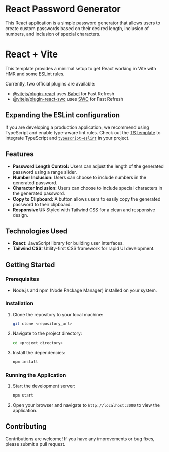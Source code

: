 # React Password Generator

This React application is a simple password generator that allows users to create custom passwords based on their desired length, inclusion of numbers, and inclusion of special characters.

# React + Vite

This template provides a minimal setup to get React working in Vite with HMR and some ESLint rules.

Currently, two official plugins are available:

- [@vitejs/plugin-react](https://github.com/vitejs/vite-plugin-react/blob/main/packages/plugin-react/README.md) uses [Babel](https://babeljs.io/) for Fast Refresh
- [@vitejs/plugin-react-swc](https://github.com/vitejs/vite-plugin-react-swc) uses [SWC](https://swc.rs/) for Fast Refresh

## Expanding the ESLint configuration

If you are developing a production application, we recommend using TypeScript and enable type-aware lint rules. Check out the [TS template](https://github.com/vitejs/vite/tree/main/packages/create-vite/template-react-ts) to integrate TypeScript and [`typescript-eslint`](https://typescript-eslint.io) in your project.


## Features

* **Password Length Control:** Users can adjust the length of the generated password using a range slider.
* **Number Inclusion:** Users can choose to include numbers in the generated password.
* **Character Inclusion:** Users can choose to include special characters in the generated password.
* **Copy to Clipboard:** A button allows users to easily copy the generated password to their clipboard.
* **Responsive UI:** Styled with Tailwind CSS for a clean and responsive design.

## Technologies Used

* **React:** JavaScript library for building user interfaces.
* **Tailwind CSS:** Utility-first CSS framework for rapid UI development.

## Getting Started

### Prerequisites

* Node.js and npm (Node Package Manager) installed on your system.

### Installation

1.  Clone the repository to your local machine:

    ```bash
    git clone <repository_url>
    ```

2.  Navigate to the project directory:

    ```bash
    cd <project_directory>
    ```

3.  Install the dependencies:

    ```bash
    npm install
    ```

### Running the Application

1.  Start the development server:

    ```bash
    npm start
    ```

2.  Open your browser and navigate to `http://localhost:3000` to view the application.

## Contributing 

Contributions are welcome! If you have any improvements or bug fixes, please submit a pull request.